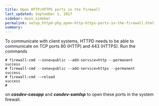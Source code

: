 ```yaml
---
title: Open HTTP/HTTPS ports in the firewall
last_updated: September 1, 2017
sidebar: main_sidebar
permalink: setup_httpd-php_open-http-https-ports-in-the-firewall.html
summary:
---
```


To communicate with client systems, HTTPD needs to be able to communicate on TCP ports 80 (HTTP) and 443 (HTTPS). Run the commands

```console
# firewall-cmd --zone=public --add-service=http --permanent
success
# firewall-cmd --zone=public --add-service=https --permanent
success
# firewall-cmd --reload
success
#  
```

on ***casdev-casapp*** and ***casdev-samlsp*** to open these ports in the system firewall.
